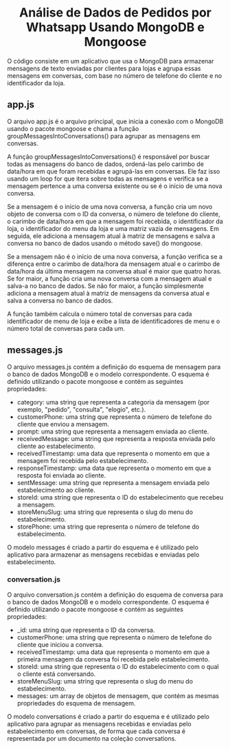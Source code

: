 <h1 align="center"> Análise de Dados de Pedidos por Whatsapp Usando MongoDB e Mongoose </h1>
<p>O código consiste em um aplicativo que usa o MongoDB para armazenar mensagens de texto enviadas por clientes para lojas e agrupa essas mensagens em conversas, com base no número de telefone do cliente e no identificador da loja.</p> 

<h2>app.js</h2>
<p>O arquivo app.js é o arquivo principal, que inicia a conexão com o MongoDB usando o pacote mongoose e chama a função groupMessagesIntoConversations() para agrupar as mensagens em conversas.</p>
<p>A função groupMessagesIntoConversations() é responsável por buscar todas as mensagens do banco de dados, ordená-las pelo carimbo de data/hora em que foram recebidas e agrupá-las em conversas. Ele faz isso usando um loop for que itera sobre todas as mensagens e verifica se a mensagem pertence a uma conversa existente ou se é o início de uma nova conversa.</p>
<p>Se a mensagem é o início de uma nova conversa, a função cria um novo objeto de conversa com o ID da conversa, o número de telefone do cliente, o carimbo de data/hora em que a mensagem foi recebida, o identificador da loja, o identificador do menu da loja e uma matriz vazia de mensagens. Em seguida, ele adiciona a mensagem atual à matriz de mensagens e salva a conversa no banco de dados usando o método save() do mongoose.</p>
<p>Se a mensagem não é o início de uma nova conversa, a função verifica se a diferença entre o carimbo de data/hora da mensagem atual e o carimbo de data/hora da última mensagem na conversa atual é maior que quatro horas. Se for maior, a função cria uma nova conversa com a mensagem atual e salva-a no banco de dados. Se não for maior, a função simplesmente adiciona a mensagem atual à matriz de mensagens da conversa atual e salva a conversa no banco de dados.</p>
<p>A função também calcula o número total de conversas para cada identificador de menu de loja e exibe a lista de identificadores de menu e o número total de conversas para cada um.</p>

<h2>messages.js</h2>
<p>O arquivo messages.js contém a definição do esquema de mensagem para o banco de dados MongoDB e o modelo correspondente. O esquema é definido utilizando o pacote mongoose e contém as seguintes propriedades:</p>
<ul>
  <li>category: uma string que representa a categoria da mensagem (por exemplo, "pedido", "consulta", "elogio", etc.).</li>
  <li>customerPhone: uma string que representa o número de telefone do cliente que enviou a mensagem.</li>
  <li>prompt: uma string que representa a mensagem enviada ao cliente.</li>
  <li>receivedMessage: uma string que representa a resposta enviada pelo cliente ao estabelecimento.</li>
  <li>receivedTimestamp: uma data que representa o momento em que a mensagem foi recebida pelo    estabelecimento.</li>
  <li>responseTimestamp: uma data que representa o momento em que a resposta foi enviada ao cliente.</li>
  <li>sentMessage: uma string que representa a mensagem enviada pelo estabelecimento ao cliente.</li>
  <li>storeId: uma string que representa o ID do estabelecimento que recebeu a mensagem.</li>
  <li>storeMenuSlug: uma string que representa o slug do menu do estabelecimento.</li>
  <li>storePhone: uma string que representa o número de telefone do estabelecimento.</li>
</ul>
<p>O modelo messages é criado a partir do esquema e é utilizado pelo aplicativo para armazenar as mensagens recebidas e enviadas pelo estabelecimento.</p>

<h3>conversation.js</h3>
<p>O arquivo conversation.js contém a definição do esquema de conversa para o banco de dados MongoDB e o modelo correspondente. O esquema é definido utilizando o pacote mongoose e contém as seguintes propriedades:</p>
<ul>
  <li>_id: uma string que representa o ID da conversa.</li>
  <li>customerPhone: uma string que representa o número de telefone do cliente que iniciou a conversa.</li>
  <li>receivedTimestamp: uma data que representa o momento em que a primeira mensagem da conversa foi recebida pelo estabelecimento.</li>
  <li>storeId: uma string que representa o ID do estabelecimento com o qual o cliente está conversando.</li>
  <li>storeMenuSlug: uma string que representa o slug do menu do estabelecimento.</li>
  <li>messages: um array de objetos de mensagem, que contém as mesmas propriedades do esquema de mensagem.</li>
</ul>
<p>O modelo conversations é criado a partir do esquema e é utilizado pelo aplicativo para agrupar as mensagens recebidas e enviadas pelo estabelecimento em conversas, de forma que cada conversa é representada por um documento na coleção conversations.</p>


